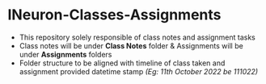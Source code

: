 # INeuron-Classes-Assignments

<ul>
<li> This repository solely responsible of class notes and assignment tasks</li>
<li> Class notes will be under <b>Class Notes</b> folder & Assignments will be under <b>Assignments</b> folders</li>
<li> Folder structure to be aligned with timeline of class taken and assignment provided datetime stamp <i>(Eg: 11th October 2022 be 111022)</i></li>
</ul>
